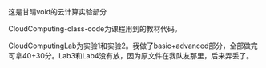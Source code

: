 这是甘晴void的云计算实验部分

CloudComputing-class-code为课程用到的教材代码。

CloudComputingLab为实验1和实验2。我做了basic+advanced部分，全部做完可拿40+30分。Lab3和Lab4没有放，因为原文件在我队友那里，后来弄丢了。